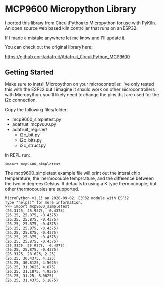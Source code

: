 # MCP9600 Micropython Library

I ported this library from CircuitPython to Micropython for use with PyKiln. An open source web based kiln controller that runs on an ESP32. 

If I made a mistake anywhere let me know and I'll update it.

You can check out the original library here:

https://github.com/adafruit/Adafruit_CircuitPython_MCP9600

## Getting Started

Make sure to install Micropython on your microcontroller. I've only tested this with the ESP32 but I imagine it should work on other microcontrollers with Micropython, you'll likely need to change the pins that are used for the i2c connection.

Copy the following files/folder:
* mcp9600_simpletest.py
* adafruit_mcp9600.py
* adafruit_register/
    * i2c_bit.py
    * i2c_bits.py
    * i2c_struct.py

In REPL run:
```
import mcp9600_simpletest
```

The mcp9600_simpletest example file will print out the interal chip temperature, the thermocouple temperature, and the difference between the two in degrees Celsius. It defaults to using a K type thermocouple, but other thermocouples are supported.

```
MicroPython v1.13 on 2020-09-02; ESP32 module with ESP32
Type "help()" for more information.
>>> import mcp9600_simpletest
(26.3125, 25.9375, -0.4375)
(26.25, 25.875, -0.4375)
(26.25, 25.875, -0.4375)
(26.25, 25.875, -0.4375)
(26.25, 25.875, -0.4375)
(26.25, 25.875, -0.4375)
(26.25, 25.875, -0.4375)
(26.25, 25.875, -0.4375)
(26.3125, 25.9375, -0.4375)
(26.25, 25.875, -0.4375)
(26.3125, 28.625, 2.25)
(26.25, 30.4375, 4.125)
(26.25, 30.8125, 4.5625)
(26.25, 31.0625, 4.875)
(26.25, 31.1875, 4.9375)
(26.25, 31.25, 5.0625)
(26.25, 31.4375, 5.1875)
```

